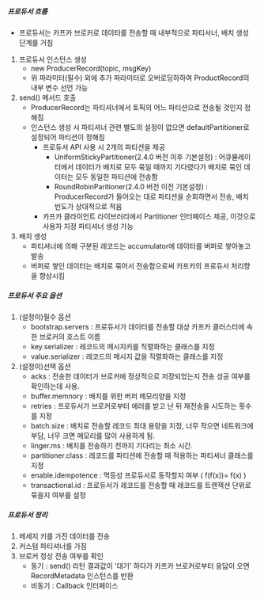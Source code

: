##### 프로듀서 흐름
* 프로듀서는 카프카 브로커로 데이터를 전송할 때 내부적으로 파티서너, 배치 생성 단계를 거침
1. 프로듀서 인스턴스 생성
   * new ProducerRecord(topic, msgKey)
   * 위 파라미터(필수) 외에 추가 파라미터로 오버로딩하하여 ProductRecord의 내부 변수 선언 가능
2. send() 메서드 호출
   * ProducerRecord는 파티셔너에서 토픽의 어느 파티션으로 전송될 것인지 정해짐
   * 인스턴스 생성 시 파티셔너 관련 별도의 설정이 없으면 defaultPartitioner로 설정되어 파티션이 정해짐
     * 프로듀서 API 사용 시 2개의 파티션을 제공
       * UniformStickyPartitioner(2.4.0 버전 이후 기본설정) : 어큐뮬레이터에서 데이터가 배치로 모두 묶일 때까지 기다렸다가 배치로 묶인 데이터는 모두 동일한 파티션에 전송함
       * RoundRobinParitioner(2.4.0 버전 이전 기본설정) : ProducerRecord가 들어오는 대로 파티션을 순회하면서 전송, 배치 빈도가 상대적으로 적음
     * 카프카 클라이언트 라이브러리에서 Partitioner 인터페이스 제공, 이것으로 사용자 지정 파티셔너 생성 가능
3. 배치 생성
   * 파티셔너에 의해 구분된 레코드는 accumulator에 데이터를 버퍼로 쌓아놓고 발송
   * 버퍼로 쌓인 데이터는 배치로 묶어서 전송함으로써 카프카의 프로듀서 처리향을 향상시킴

##### 프로듀서 주요 옵션
1. (설정이)필수 옵션
   * bootstrap.servers : 프로듀서가 데이터를 전송할 대상 카프카 클러스터에 속한 브로커의 호스트 이름
   * key.serializer : 레코드의 메시지키를 직렬화하는 클래스를 지정
   * value.serializer : 레코드의 메시지 값을 직렬화하는 클래스를 지정
2. (설정이)선택 옵션
   * acks : 전송한 데이터가 브로커에 정상적으로 저장되었는지 전송 성공 여부를 확인하는데 사용.
   * buffer.memnory : 배치를 위한 버퍼 메모리양을 지정
   * retries : 프로듀서가 브로커로부터 에러를 받고 난 뒤 재전송을 시도하는 횟수를 지정
   * batch.size : 배치로 전송할 레코드 최대 용량을 지정, 너무 작으면 네트워크에 부담, 너무 크면 메모리를 많이 사용하게 됨.
   * linger.ms : 배치를 전송하기 전까지 기다리는 최소 시간.
   * partitioner.class : 레코드를 파티션에 전송할 때 적용하는 파티셔너 클래스를 지정
   * enable.idempotence : 멱등성 프로듀서로 동작할지 여부 ( f(f(x))= f(x) )
   * transactional.id : 프로듀서가 레코드를 전송할 때 레코드를 트랜잭션 단위로 묶을지 여부를 설정
   
##### 프로듀서 정리
1. 메세지 키를 가진 데이터를 전송
2. 커스텀 파티셔너를 가짐
3. 브로커 정상 전송 여부를 확인
   * 동기 : send() 리턴 결과값이 '대기' 하다가 카프카 브로커로부터 응답이 오면 RecordMetadata 인스턴스를 반환
   * 비동기 : Callback 인터페이스